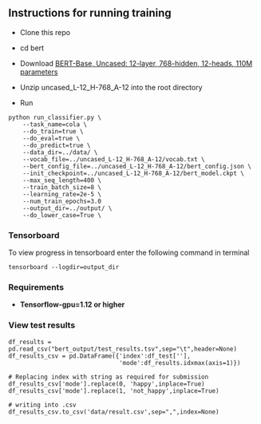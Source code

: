 ## Instructions for running training

* Clone this repo

* cd bert

* Download [BERT-Base, Uncased: 12-layer, 768-hidden, 12-heads, 110M parameters](https://storage.googleapis.com/bert_models/2018_10_18/uncased_L-12_H-768_A-12.zip)

* Unzip uncased_L-12_H-768_A-12 into the root directory

* Run  
```shell
python run_classifier.py \
    --task_name=cola \
    --do_train=true \
    --do_eval=true \
    --do_predict=true \
    --data_dir=../data/ \
    --vocab_file=../uncased_L-12_H-768_A-12/vocab.txt \
    --bert_config_file=../uncased_L-12_H-768_A-12/bert_config.json \
    --init_checkpoint=../uncased_L-12_H-768_A-12/bert_model.ckpt \
    --max_seq_length=400 \
    --train_batch_size=8 \
    --learning_rate=2e-5 \
    --num_train_epochs=3.0 
    --output_dir=../output/ \
    --do_lower_case=True \
```
### Tensorboard

To view progress in tensorboard enter the following command in terminal
``` shell
tensorboard --logdir=output_dir
```

### Requirements

 - **Tensorflow-gpu=1.12 or higher**
 

### View test results
```
df_results = pd.read_csv("bert_output/test_results.tsv",sep="\t",header=None)
df_results_csv = pd.DataFrame({'index':df_test[''],
                               'mode':df_results.idxmax(axis=1)})
 
# Replacing index with string as required for submission
df_results_csv['mode'].replace(0, 'happy',inplace=True)
df_results_csv['mode'].replace(1, 'not_happy',inplace=True)
 
# writing into .csv
df_results_csv.to_csv('data/result.csv',sep=",",index=None)
```
